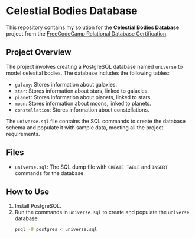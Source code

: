 # Celestial Bodies Database

This repository contains my solution for the **Celestial Bodies Database** project from the [FreeCodeCamp Relational Database Certification](https://www.freecodecamp.org/learn/relational-databases/).

## Project Overview

The project involves creating a PostgreSQL database named `universe` to model celestial bodies. The database includes the following tables:
- `galaxy`: Stores information about galaxies.
- `star`: Stores information about stars, linked to galaxies.
- `planet`: Stores information about planets, linked to stars.
- `moon`: Stores information about moons, linked to planets.
- `constellation`: Stores information about constellations.

The `universe.sql` file contains the SQL commands to create the database schema and populate it with sample data, meeting all the project requirements.

## Files
- `universe.sql`: The SQL dump file with `CREATE TABLE` and `INSERT` commands for the database.

## How to Use
1. Install PostgreSQL.
2. Run the commands in `universe.sql` to create and populate the `universe` database:
   ```bash
   psql -U postgres < universe.sql
